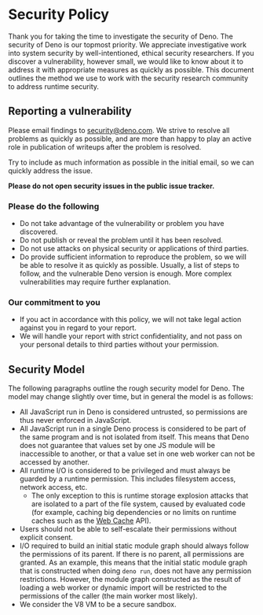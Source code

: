 # Security Policy

Thank you for taking the time to investigate the security of Deno. The security
of Deno is our topmost priority. We appreciate investigative work into system
security by well-intentioned, ethical security researchers. If you discover a
vulnerability, however small, we would like to know about it to address it with
appropriate measures as quickly as possible. This document outlines the method
we use to work with the security research community to address runtime security.

## Reporting a vulnerability

Please email findings to security@deno.com. We strive to resolve all problems as
quickly as possible, and are more than happy to play an active role in
publication of writeups after the problem is resolved.

Try to include as much information as possible in the initial email, so we can
quickly address the issue.

**Please do not open security issues in the public issue tracker.**

### Please do the following

- Do not take advantage of the vulnerability or problem you have discovered.
- Do not publish or reveal the problem until it has been resolved.
- Do not use attacks on physical security or applications of third parties.
- Do provide sufficient information to reproduce the problem, so we will be able
  to resolve it as quickly as possible. Usually, a list of steps to follow, and
  the vulnerable Deno version is enough. More complex vulnerabilities may
  require further explanation.

### Our commitment to you

- If you act in accordance with this policy, we will not take legal action
  against you in regard to your report.
- We will handle your report with strict confidentiality, and not pass on your
  personal details to third parties without your permission.

## Security Model

The following paragraphs outline the rough security model for Deno. The model
may change slightly over time, but in general the model is as follows:

- All JavaScript run in Deno is considered untrusted, so permissions are thus
  never enforced in JavaScript.
- All JavaScript run in a single Deno process is considered to be part of the
  same program and is not isolated from itself. This means that Deno does not
  guarantee that values set by one JS module will be inaccessible to another, or
  that a value set in one web worker can not be accessed by another.
- All runtime I/O is considered to be privileged and must always be guarded by a
  runtime permission. This includes filesystem access, network access, etc.
  - The only exception to this is runtime storage explosion attacks that are
    isolated to a part of the file system, caused by evaluated
    code (for example, caching big dependencies or no limits on runtime
    caches such as the
    [Web Cache](https://developer.mozilla.org/en-US/docs/Web/API/Cache) API).
- Users should not be able to self-escalate their permissions without explicit
  consent.
- I/O required to build an initial static module graph should always follow the
  permissions of its parent. If there is no parent, all permissions are granted.
  As an example, this means that the initial static module graph that is
  constructed when doing `deno run`, does not have any permission restrictions.
  However, the module graph constructed as the result of loading a web worker or
  dynamic import will be restricted to the permissions of the caller (the main
  worker most likely).
- We consider the V8 VM to be a secure sandbox.
